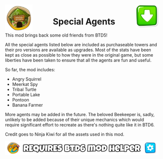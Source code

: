 <a href="https://github.com/GreenBeansAgainstVeganism/SpecialAgents/releases/latest/download/SpecialAgents.dll">
    <img align="left" alt="Icon" height="90" src="Icon.png">
    <img align="right" alt="Download" height="75" src="https://raw.githubusercontent.com/gurrenm3/BTD-Mod-Helper/master/BloonsTD6%20Mod%20Helper/Resources/DownloadBtn.png">
</a>

<h1 align="center">Special Agents</h1>

This mod brings back some old friends from BTD5!

All the special agents listed below are included as purchaseable towers and their pro versions are available as upgrades. Most of the stats have been kept as close as possible to how they were in the original game, but some liberties have been taken to ensure that all the agents are fun and useful.

So far, the mod includes:
- Angry Squirrel
- Meerkat Spy
- Tribal Turtle
- Portable Lake
- Pontoon
- Banana Farmer

More agents may be added in the future. The beloved Beekeeper is, sadly, unlikely to be added because of their unique mechanics which would require significant effort to recreate as there's nothing quite like it in BTD6.

Credit goes to Ninja Kiwi for all the assets used in this mod.

[![Requires BTD6 Mod Helper](https://raw.githubusercontent.com/gurrenm3/BTD-Mod-Helper/master/banner.png)](https://github.com/gurrenm3/BTD-Mod-Helper#readme)
